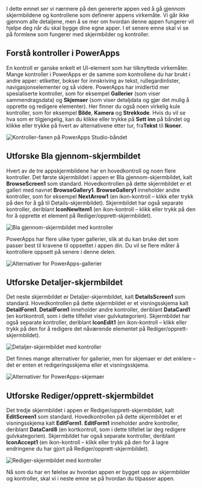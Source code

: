 I dette emnet ser vi nærmere på den genererte appen ved å gå gjennom skjermbildene og kontrollene som definerer appens virkemåte. Vi går ikke gjennom alle detaljene, men å se mer om hvordan denne appen fungerer vil hjelpe deg når du skal bygge dine egne apper. I et senere emne skal vi se på formlene som fungerer med skjermbilder og kontroller.

## <a name="understanding-controls-in-powerapps"></a>Forstå kontroller i PowerApps
En kontroll er ganske enkelt et UI-element som har tilknyttede virkemåter. Mange kontroller i PowerApps er de samme som kontrollene du har brukt i andre apper: etiketter, bokser for innskriving av tekst, rullegardinlister, navigasjonselementer og så videre. PowerApps har imidlertid mer spesialiserte kontroller, som for eksempel **Gallerier** (som viser sammendragsdata) og **Skjemaer** (som viser detaljdata og gjør det mulig å opprette og redigere elementer). Her finner du også noen virkelig kule kontroller, som for eksempel **Bilde**, **Kamera** og **Strekkode**. Hvis du vil se hva som er tilgjengelig, kan du klikke eller trykke på **Sett inn** på båndet og klikke eller trykke på hvert av alternativene etter tur, fra**Tekst** til **Ikoner**.

![Kontroller-fanen på PowerApps Studio-båndet](./media/learning-spo-app-explore-controls/ribbon-controls.png)

## <a name="explore-the-browse-screen"></a>Utforske Bla gjennom-skjermbildet
Hvert av de tre appskjermbildene har en hovedkontroll og noen flere kontroller. Det første skjermbildet i appen er Bla gjennom-skjermbildet, kalt **BrowseScreen1** som standard. Hovedkontrollen på dette skjermbildet er et galleri med navnet **BrowseGallery1**. **BrowseGallery1** inneholder andre kontroller, som for eksempel **NextArrow1** (en ikon-kontroll – klikk eller trykk på den for å gå til Details-skjermbildet). Skjermbildet har også separate kontroller, deriblant **IconNewItem1** (en ikon-kontroll – klikk eller trykk på den for å opprette et element på Rediger/opprett-skjermbildet).

![Bla gjennom-skjermbildet med kontroller](./media/learning-spo-app-explore-controls/browse-screen.png)

PowerApps har flere ulike typer gallerier, slik at du kan bruke det som passer best til kravene til oppsettet i appen din. Du vil se flere måter å kontrollere oppsett på senere i denne delen.

![Alternativer for PowerApps-gallerier](./media/learning-spo-app-explore-controls/galleries.png)

## <a name="explore-the-details-screen"></a>Utforske Detaljer-skjermbildet
Det neste skjermbildet er Detaljer-skjermbildet, kalt **DetailsScreen1** som standard. Hovedkontrollen på dette skjermbildet er et visningsskjema kalt **DetailForm1**. **DetailForm1** inneholder andre kontroller, deriblant **DataCard1** (en kortkontroll, som i dette tilfellet viser gulvkategorien). Skjermbildet har også separate kontroller, deriblant **IconEdit1** (en ikon-kontroll – klikk eller trykk på den for å redigere det nåværende elementet på Rediger/opprett-skjermbildet).

![Detaljer-skjermbildet med kontroller](./media/learning-spo-app-explore-controls/details-screen.png)

Det finnes mange alternativer for gallerier, men for skjemaer er det enklere – det er enten et redigeringsskjema eller et visningsskjema.

![Alternativer for PowerApps-skjemaer](./media/learning-spo-app-explore-controls/forms.png)

## <a name="explore-the-editcreate-screen"></a>Utforske Rediger/opprett-skjermbildet
Det tredje skjermbildet i appen er Rediger/opprett-skjermbildet, kalt **EditScreen1** som standard. Hovedkontrollen på dette skjermbildet er et visningsskjema kalt **EditForm1**. **EditForm1** inneholder andre kontroller, deriblant **DataCard8** (en kortkontroll, som i dette tilfellet lar deg redigere gulvkategorien). Skjermbildet har også separate kontroller, deriblant **IconAccept1** (en ikon-kontroll – klikk eller trykk på den for å lagre endringene du har gjort på Rediger/opprett-skjermbildet).

![Rediger-skjermbildet med kontroller](./media/learning-spo-app-explore-controls/edit-screen.png)

Nå som du har en følelse av hvordan appen er bygget opp av skjermbilder og kontroller, skal vi i neste emne se på hvordan du tilpasser appen.

